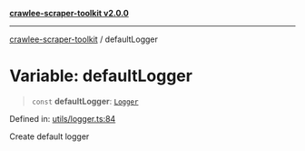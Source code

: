 [**crawlee-scraper-toolkit v2.0.0**](../README.md)

***

[crawlee-scraper-toolkit](../globals.md) / defaultLogger

# Variable: defaultLogger

> `const` **defaultLogger**: [`Logger`](../interfaces/Logger.md)

Defined in: [utils/logger.ts:84](https://github.com/devalexanderdaza/crawlee-scraper-toolkit/blob/main/src/utils/logger.ts#L84)

Create default logger
